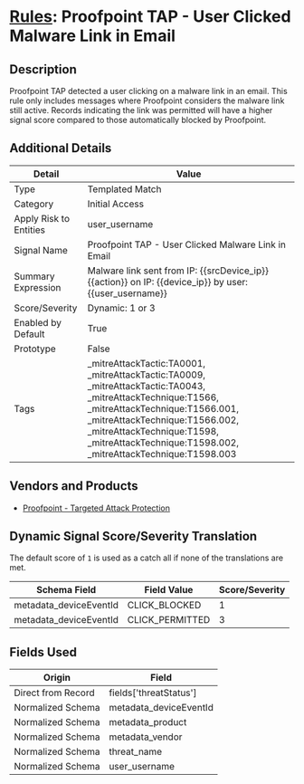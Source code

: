 # [Rules](README.md): Proofpoint TAP - User Clicked Malware Link in Email

## Description
Proofpoint TAP detected a user clicking on a malware link in an email. This rule only includes messages where Proofpoint considers the malware link still active. Records indicating the link was permitted will have a higher signal score compared to those automatically blocked by Proofpoint.

## Additional Details
|Detail|Value|
|----|----|
|Type|Templated Match|
|Category|Initial Access|
|Apply Risk to Entities|user_username|
|Signal Name|Proofpoint TAP - User Clicked Malware Link in Email|
|Summary Expression|Malware link sent from IP: {{srcDevice_ip}} {{action}} on IP: {{device_ip}} by user: {{user_username}}|
|Score/Severity|Dynamic: 1 or 3|
|Enabled by Default|True|
|Prototype|False|
|Tags|_mitreAttackTactic:TA0001, _mitreAttackTactic:TA0009, _mitreAttackTactic:TA0043, _mitreAttackTechnique:T1566, _mitreAttackTechnique:T1566.001, _mitreAttackTechnique:T1566.002, _mitreAttackTechnique:T1598, _mitreAttackTechnique:T1598.002, _mitreAttackTechnique:T1598.003|
## Vendors and Products
- [Proofpoint - Targeted Attack Protection](../products/de3d4b6b-36a3-4436-8bfc-0561ac95037e.md)


## Dynamic Signal Score/Severity Translation

The default score of `1` is used as a catch all if none of the translations are met.

|Schema Field|Field Value|Score/Severity|
|------------|-----------|--------------|
|metadata_deviceEventId|CLICK_BLOCKED|1|
|metadata_deviceEventId|CLICK_PERMITTED|3|
## Fields Used

|Origin|Field|
|----|----|
|Direct from Record|fields['threatStatus']|
|Normalized Schema|metadata_deviceEventId|
|Normalized Schema|metadata_product|
|Normalized Schema|metadata_vendor|
|Normalized Schema|threat_name|
|Normalized Schema|user_username|


